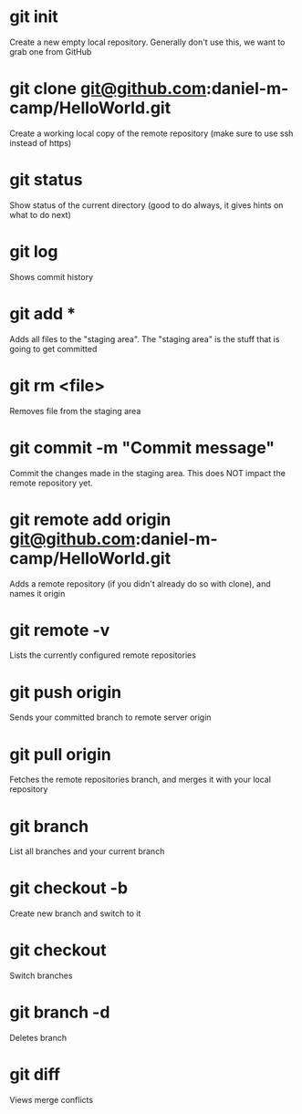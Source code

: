 # git init
Create a new empty local repository.  Generally don't use this, we want to grab one from GitHub

# git clone git@github.com:daniel-m-camp/HelloWorld.git
Create a working local copy of the remote repository (make sure to use ssh instead of https)

# git status
Show status of the current directory (good to do always, it gives hints on what to do next)

# git log
Shows commit history

# git add *
Adds all files to the "staging area".  The "staging area" is the stuff that is going to get committed

# git rm \<file\>
Removes file from the staging area

# git commit -m "Commit message"
Commit the changes made in the staging area.  This does NOT impact the remote repository yet.

# git remote add origin git@github.com:daniel-m-camp/HelloWorld.git
Adds a remote repository (if you didn't already do so with clone), and names it origin

# git remote -v
Lists the currently configured remote repositories

# git push origin <branchname>
Sends your committed branch to remote server origin

# git pull origin
Fetches the remote repositories branch, and merges it with your local repository

# git branch
List all branches and your current branch

# git checkout -b <branchname>
Create new branch and switch to it

# git checkout <branchname>
Switch branches

# git branch -d <branchname>
Deletes branch

# git diff
Views merge conflicts
